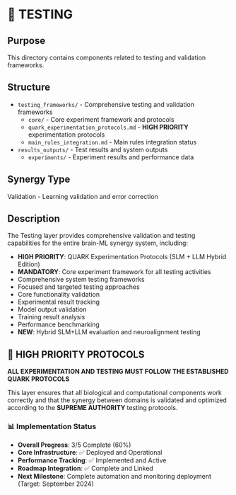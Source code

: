 # 🧪 TESTING

## Purpose
This directory contains components related to testing and validation frameworks.

## Structure
- `testing_frameworks/` - Comprehensive testing and validation frameworks
  - `core/` - Core experiment framework and protocols
  - `quark_experimentation_protocols.md` - **HIGH PRIORITY** experimentation protocols
  - `main_rules_integration.md` - Main rules integration status
- `results_outputs/` - Test results and system outputs
  - `experiments/` - Experiment results and performance data

## Synergy Type
Validation - Learning validation and error correction

## Description
The Testing layer provides comprehensive validation and testing capabilities for the entire brain-ML synergy system, including:
- **HIGH PRIORITY**: QUARK Experimentation Protocols (SLM + LLM Hybrid Edition)
- **MANDATORY**: Core experiment framework for all testing activities
- Comprehensive system testing frameworks
- Focused and targeted testing approaches
- Core functionality validation
- Experimental result tracking
- Model output validation
- Training result analysis
- Performance benchmarking
- **NEW**: Hybrid SLM+LLM evaluation and neuroalignment testing

## 🔴 HIGH PRIORITY PROTOCOLS
**ALL EXPERIMENTATION AND TESTING MUST FOLLOW THE ESTABLISHED QUARK PROTOCOLS**

This layer ensures that all biological and computational components work correctly and that the synergy between domains is validated and optimized according to the **SUPREME AUTHORITY** testing protocols.

### 📊 Implementation Status
- **Overall Progress**: 3/5 Complete (60%)
- **Core Infrastructure**: ✅ Deployed and Operational
- **Performance Tracking**: ✅ Implemented and Active
- **Roadmap Integration**: ✅ Complete and Linked
- **Next Milestone**: Complete automation and monitoring deployment (Target: September 2024)
